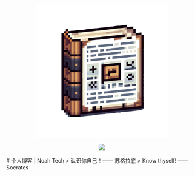 <p align="center">
  <img width="350" src="/logo.png">
</p>
<p align="center">
  <a href="https://opensource.org/licenses/MIT"><img src="https://img.shields.io/badge/License-MIT-green.svg" /></a>
</p>
# 个人博客 | Noah Tech
> 认识你自己！—— 苏格拉底  
> Know thyself! —— Socrates
